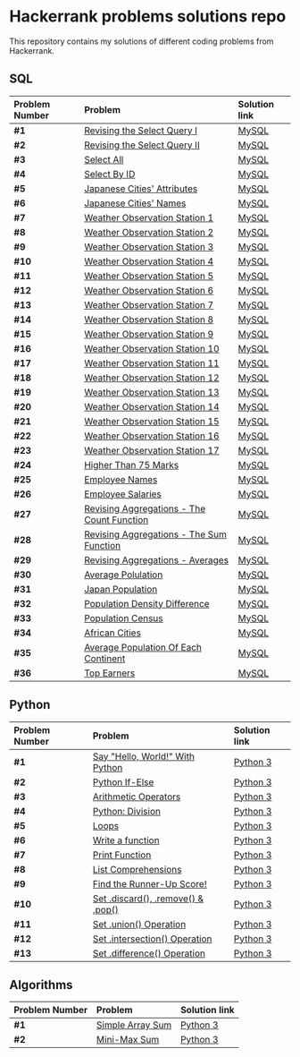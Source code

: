 # Hackerrank problems solutions repo

This repository contains my solutions of different coding problems from Hackerrank.

## SQL

| Problem Number | Problem | Solution link | 
| :---------------------- | :---------------------- | :---------------------- | 
| **#1** | [Revising the Select Query I](https://www.hackerrank.com/challenges/revising-the-select-query/problem?isFullScreen=true) | [MySQL](sql/select/select_query_1.sql) |
| **#2** | [Revising the Select Query II](https://www.hackerrank.com/challenges/revising-the-select-query-2/problem?isFullScreen=true) | [MySQL](sql/select/select_query_2.sql) |
| **#3** | [Select All](https://www.hackerrank.com/challenges/select-all-sql/problem?isFullScreen=true) | [MySQL](sql/select/select_all.sql) |
| **#4** | [Select By ID](https://www.hackerrank.com/challenges/select-by-id/problem?isFullScreen=true) | [MySQL](sql/select/select_by_id.sql) |
| **#5** | [Japanese Cities' Attributes](https://www.hackerrank.com/challenges/japanese-cities-attributes/problem?isFullScreen=true) | [MySQL](sql/select/japanese_cities_attrs.sql) |
| **#6** | [Japanese Cities' Names](https://www.hackerrank.com/challenges/japanese-cities-name/problem?isFullScreen=true) | [MySQL](sql/select/japanese_cities_names.sql) |
| **#7** | [Weather Observation Station 1](https://www.hackerrank.com/challenges/weather-observation-station-1/problem?isFullScreen=true) | [MySQL](sql/select/weather_observation_station/weather_obs_station_1.sql) |
| **#8** | [Weather Observation Station 2](https://www.hackerrank.com/challenges/weather-observation-station-2/problem?isFullScreen=true) | [MySQL](sql/aggregation/weather_observation_station/weather_obs_station_2.sql) |
| **#9** | [Weather Observation Station 3](https://www.hackerrank.com/challenges/weather-observation-station-3/problem?isFullScreen=true) | [MySQL](sql/select/weather_observation_station/weather_obs_station_3.sql) |
| **#10** | [Weather Observation Station 4](https://www.hackerrank.com/challenges/weather-observation-station-4/problem?isFullScreen=true) | [MySQL](sql/select/weather_observation_station/weather_obs_station_4.sql) |
| **#11** | [Weather Observation Station 5](https://www.hackerrank.com/challenges/weather-observation-station-5/problem?isFullScreen=true) | [MySQL](sql/select/weather_observation_station/weather_obs_station_5.sql) |
| **#12** | [Weather Observation Station 6](https://www.hackerrank.com/challenges/weather-observation-station-6/problem?isFullScreen=true) | [MySQL](sql/select/weather_observation_station/weather_obs_station_6.sql) |
| **#13** | [Weather Observation Station 7](https://www.hackerrank.com/challenges/weather-observation-station-7/problem?isFullScreen=true) | [MySQL](sql/select/weather_observation_station/weather_obs_station_7.sql) |
| **#14** | [Weather Observation Station 8](https://www.hackerrank.com/challenges/weather-observation-station-8/problem?isFullScreen=true) | [MySQL](sql/select/weather_observation_station/weather_obs_station_8.sql) |
| **#15** | [Weather Observation Station 9](https://www.hackerrank.com/challenges/weather-observation-station-9/problem?isFullScreen=true) | [MySQL](sql/select/weather_observation_station/weather_obs_station_9.sql) |
| **#16** | [Weather Observation Station 10](https://www.hackerrank.com/challenges/weather-observation-station-10/problem?isFullScreen=true) | [MySQL](sql/select/weather_observation_station/weather_obs_station_10.sql) |
| **#17** | [Weather Observation Station 11](https://www.hackerrank.com/challenges/weather-observation-station-11/problem?isFullScreen=true) | [MySQL](sql/select/weather_observation_station/weather_obs_station_11.sql) |
| **#18** | [Weather Observation Station 12](https://www.hackerrank.com/challenges/weather-observation-station-12/problem?isFullScreen=true) | [MySQL](sql/select/weather_observation_station/weather_obs_station_12.sql) |
| **#19** | [Weather Observation Station 13](https://www.hackerrank.com/challenges/weather-observation-station-13/problem?isFullScreen=true) | [MySQL](sql/aggregation/weather_observation_station/weather_obs_station_13.sql) |
| **#20** | [Weather Observation Station 14](https://www.hackerrank.com/challenges/weather-observation-station-14/problem?isFullScreen=true) | [MySQL](sql/aggregation/weather_observation_station/weather_obs_station_14.sql) |
| **#21** | [Weather Observation Station 15](https://www.hackerrank.com/challenges/weather-observation-station-15/problem?isFullScreen=true) | [MySQL](sql/aggregation/weather_observation_station/weather_obs_station_15.sql) |
| **#22** | [Weather Observation Station 16](https://www.hackerrank.com/challenges/weather-observation-station-16/problem?isFullScreen=true) | [MySQL](sql/aggregation/weather_observation_station/weather_obs_station_16.sql) |
| **#23** | [Weather Observation Station 17](https://www.hackerrank.com/challenges/weather-observation-station-17/problem?isFullScreen=true) | [MySQL](sql/aggregation/weather_observation_station/weather_obs_station_17.sql) |
| **#24** | [Higher Than 75 Marks](https://www.hackerrank.com/challenges/more-than-75-marks/problem?isFullScreen=true) | [MySQL](sql/select/higher_than_75.sql) |
| **#25** | [Employee Names](https://www.hackerrank.com/challenges/name-of-employees/problem?isFullScreen=true) | [MySQL](sql/select/employee_names.sql) |
| **#26** | [Employee Salaries](https://www.hackerrank.com/challenges/salary-of-employees/problem?isFullScreen=true) | [MySQL](sql/select/employee_salaries.sql) |
| **#27** | [Revising Aggregations - The Count Function](https://www.hackerrank.com/challenges/revising-aggregations-the-count-function/problem?isFullScreen=true) | [MySQL](sql/aggregation/count_func.sql) |
| **#28** | [Revising Aggregations - The Sum Function](https://www.hackerrank.com/challenges/revising-aggregations-sum/problem?isFullScreen=true) | [MySQL](sql/aggregation/sum_func.sql) |
| **#29** | [Revising Aggregations - Averages](https://www.hackerrank.com/challenges/revising-aggregations-the-average-function/problem?isFullScreen=true) | [MySQL](sql/aggregation/averages.sql) |
| **#30** | [Average Polulation](https://www.hackerrank.com/challenges/average-population/problem?isFullScreen=true) | [MySQL](sql/aggregation/average_population.sql) |
| **#31** | [Japan Population](https://www.hackerrank.com/challenges/japan-population/problem?isFullScreen=true) | [MySQL](sql/aggregation/japan_population.sql) |
| **#32** | [Population Density Difference](https://www.hackerrank.com/challenges/population-density-difference/problem?isFullScreen=true) | [MySQL](sql/aggregation/population_density.sql) |
| **#33** | [Population Census](https://www.hackerrank.com/challenges/asian-population/problem?isFullScreen=true) | [MySQL](sql/join/population_census.sql) |
| **#34** | [African Cities](https://www.hackerrank.com/challenges/african-cities/problem?isFullScreen=true) | [MySQL](sql/join/african_cities.sql) |
| **#35** | [Average Population Of Each Continent](https://www.hackerrank.com/challenges/average-population-of-each-continent/problem?isFullScreen=true) | [MySQL](sql/join/average_population.sql) |
| **#36** | [Top Earners](https://www.hackerrank.com/challenges/earnings-of-employees/problem?isFullScreen=true) | [MySQL](sql/aggregation/top_earners.sql) |

## Python

| Problem Number | Problem | Solution link | 
| :---------------------- | :---------------------- | :---------------------- | 
| **#1** | [Say "Hello, World!" With Python](https://www.hackerrank.com/challenges/py-hello-world/problem?isFullScreen=true) | [Python 3](python/hello_world.py) |
| **#2** | [Python If-Else](https://www.hackerrank.com/challenges/py-if-else/problem?isFullScreen=true) | [Python 3](python/if_else.py) |
| **#3** | [Arithmetic Operators](https://www.hackerrank.com/challenges/python-arithmetic-operators/problem?isFullScreen=true) | [Python 3](python/arithmetic_operators.py) |
| **#4** | [Python: Division](https://www.hackerrank.com/challenges/python-division/problem?isFullScreen=true) | [Python 3](python/division_operators.py) |
| **#5** | [Loops](https://www.hackerrank.com/challenges/python-loops/problem?isFullScreen=true) | [Python 3](python/loops.py) |
| **#6** | [Write a function](https://www.hackerrank.com/challenges/write-a-function/problem?isFullScreen=true) | [Python 3](python/leap_year.py) |
| **#7** | [Print Function](https://www.hackerrank.com/challenges/python-print/problem?isFullScreen=true) | [Python 3](python/print_func.py) |
| **#8** | [List Comprehensions](https://www.hackerrank.com/challenges/list-comprehensions/problem?isFullScreen=true) | [Python 3](python/basic_data_types/list_comprehension.py) |
| **#9** | [Find the Runner-Up Score!](https://www.hackerrank.com/challenges/find-second-maximum-number-in-a-list/problem?isFullScreen=true) | [Python 3](python/basic_data_types/runnerup_score.py) |
| **#10** | [Set .discard(), .remove() & .pop()](https://www.hackerrank.com/challenges/py-set-discard-remove-pop/problem?isFullScreen=true) | [Python 3](python/sets/basic_operators.py) |
| **#11** | [Set .union() Operation](https://www.hackerrank.com/challenges/py-set-union/problem?isFullScreen=true) | [Python 3](python/sets/union_operator.py) |
| **#12** | [Set .intersection() Operation](https://www.hackerrank.com/challenges/py-set-intersection-operation/problem?isFullScreen=true) | [Python 3](python/sets/intersection_operator.py) |
| **#13** | [Set .difference() Operation](https://www.hackerrank.com/challenges/py-set-difference-operation/problem?isFullScreen=true) | [Python 3](python/sets/difference_operator.py) |

## Algorithms

| Problem Number | Problem | Solution link | 
| :---------------------- | :---------------------- | :---------------------- | 
| **#1** | [Simple Array Sum](https://www.hackerrank.com/challenges/simple-array-sum/problem?isFullScreen=true) | [Python 3](algorithms/simple_array_sum.py) |
| **#2** | [Mini-Max Sum](https://www.hackerrank.com/challenges/mini-max-sum/problem?isFullScreen=true) | [Python 3](algorithms/minimax_sum.py) |
